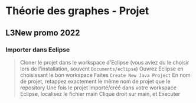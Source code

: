 # Théorie des graphes - Projet
## L3New promo 2022

### Importer dans Eclipse
> Cloner le projet dans le workspace d'Eclipse (vous aviez du le choisir lors de l'installation, souvent `Documents/eclipse`)
> Ouvrez Eclipse en choisissant le bon workspace
> Faites `Create New Java Project`
> En nom de projet, retappez exactement le même nom de projet que le repository
> Une fois le projet importé/créé dans votre workspace Eclipse, localisez le fichier main
> Clique droit sur main, et Executer 
